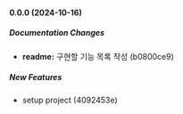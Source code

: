 #### 0.0.0 (2024-10-16)

##### Documentation Changes

* **readme:**  구현할 기능 목록 작성 (b0800ce9)

##### New Features

*  setup project (4092453e)

